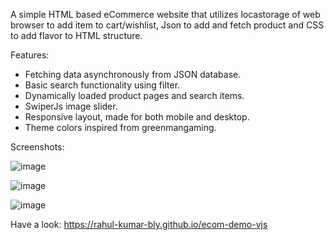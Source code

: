A simple HTML based eCommerce website that utilizes locastorage of web browser to add item to cart/wishlist, Json to add and fetch product and CSS to add flavor to HTML structure.

Features:

- Fetching data asynchronously from JSON database.
- Basic search functionality using filter.
- Dynamically loaded product pages and search items.
- SwiperJs image slider.
- Responsive layout, made for both mobile and desktop.
- Theme colors inspired from greenmangaming.

Screenshots:

![image](https://github.com/user-attachments/assets/85b22ff0-739c-4783-9708-e3dce396fca7)

![image](https://github.com/user-attachments/assets/956045ec-e8f0-4573-ba9f-de3d98c773e7)

![image](https://github.com/user-attachments/assets/b6531994-1957-41b2-807c-13242fcbbe5c)

Have a look:
https://rahul-kumar-bly.github.io/ecom-demo-vjs
